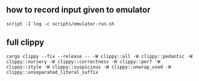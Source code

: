 ## how to record input given to emulator
`script -I log -c scripts/emulator-run.sh`

## full clippy
`cargo clippy --fix --release -- -W clippy::all -W clippy::pedantic -W clippy::nursery -W clippy::correctness -W clippy::perf -W clippy::style -W clippy::suspicious -W clippy::unwrap_used -W clippy::unseparated_literal_suffix`


